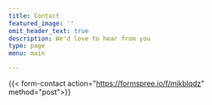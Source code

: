 ```yaml
---
title: Contact
featured_image: ''
omit_header_text: true
description: We'd love to hear from you
type: page
menu: main

---
```



{{< form-contact action="https://formspree.io/f/mjkblqdz"  method="post">}}
